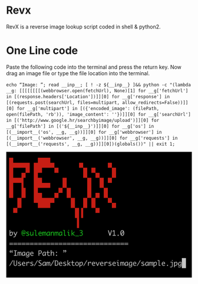 # Revx
RevX is a reverse image lookup script coded in shell & python2. 
# One Line code 
Paste the following code into the terminal and press the return key. Now drag an image file or type the file location into the terminal.
```
echo “Image: ”; read __inp__; [ ! -z ${__inp__} ]&& python -c "(lambda __g: [[[[[[[[(webbrowser.open(fetchUrl), None)[1] for __g['fetchUrl'] in [(response.headers['Location'])]][0] for __g['response'] in [(requests.post(searchUrl, files=multipart, allow_redirects=False))]][0] for __g['multipart'] in [({'encoded_image': (filePath, open(filePath, 'rb')), 'image_content': ''})]][0] for __g['searchUrl'] in [('http://www.google.hr/searchbyimage/upload')]][0] for __g['filePath'] in [('${__inp__}')]][0] for __g['os'] in [(__import__('os', __g, __g))]][0] for __g['webbrowser'] in [(__import__('webbrowser', __g, __g))]][0] for __g['requests'] in [(__import__('requests', __g, __g))]][0])(globals())" || exit 1;
```

![RevX](RevX.png)

